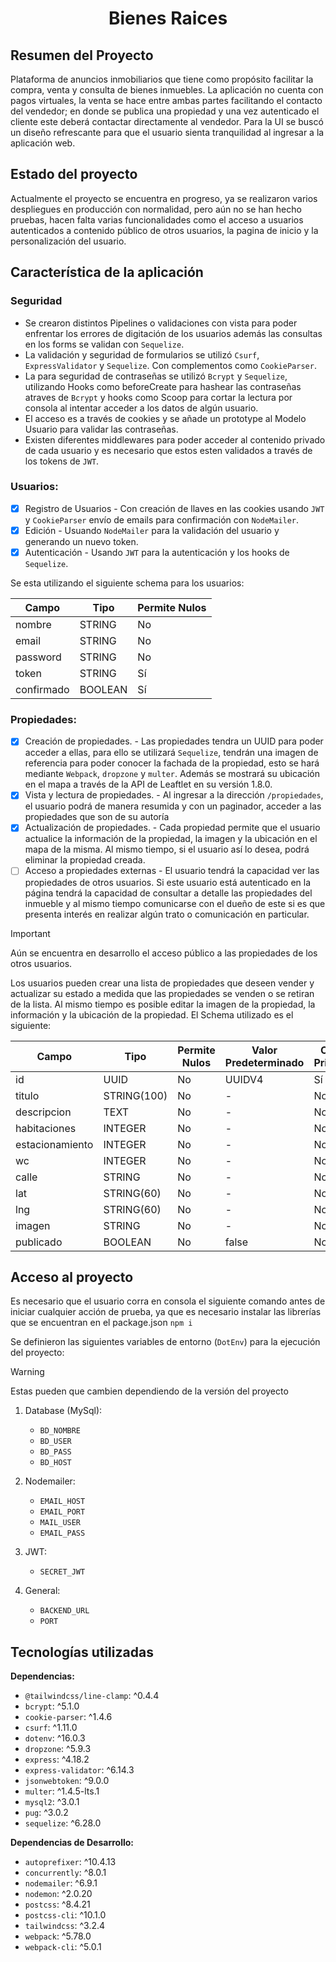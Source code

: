 # <h1 align="center"> Bienes Raices </h1>

## Resumen del Proyecto
Plataforma de anuncios inmobiliarios que tiene como propósito facilitar la compra, venta y consulta de bienes inmuebles. La aplicación no cuenta con pagos virtuales, la venta se hace entre ambas partes facilitando el contacto del vendedor; en donde se publica una propiedad y una vez autenticado el cliente este deberá contactar directamente al vendedor. Para la UI se buscó un diseño refrescante para que el usuario sienta tranquilidad al ingresar a la aplicación web.


## Estado del proyecto
Actualmente el proyecto se encuentra en progreso, ya se realizaron varios despliegues en producción con normalidad, pero aún no se han hecho pruebas, hacen falta varias funcionalidades como el acceso a usuarios autenticados a contenido público de otros usuarios, la pagina de inicio y la personalización del usuario.

## Característica de la aplicación

### Seguridad
* Se crearon distintos Pipelines o validaciones con vista para poder enfrentar los errores de digitación de los usuarios además las consultas en los forms se validan con `Sequelize`.
* La validación y seguridad de formularios se utilizó `Csurf`, `ExpressValidator` y `Sequelize`. Con complementos como `CookieParser`.
* La para seguridad de contraseñas se utilizó `Bcrypt` y `Sequelize`, utilizando Hooks como beforeCreate para hashear las contraseñas atraves de `Bcrypt` y hooks como Scoop para cortar la lectura por consola al intentar acceder a los datos de algún usuario.
* El acceso es a través de cookies y se añade un prototype al Modelo Usuario para validar las contraseñas.
* Existen diferentes middlewares para poder acceder al contenido privado de cada usuario y es necesario que estos esten validados a través de los tokens de `JWT`.

### Usuarios:
- [x] Registro de Usuarios
      - Con creación de llaves en las cookies usando `JWT` y `CookieParser` envío de emails para confirmación con `NodeMailer`.
- [x] Edición
      - Usuando `NodeMailer` para la validación del usuario y generando un nuevo token.
- [x] Autenticación
      - Usando `JWT` para la autenticación y los hooks de `Sequelize`.

Se esta utilizando el siguiente schema para los usuarios:

| Campo       | Tipo         | Permite Nulos |
|-------------|--------------|---------------|
| nombre      | STRING       | No            |
| email       | STRING       | No            |
| password    | STRING       | No            |
| token       | STRING       | Sí            |
| confirmado  | BOOLEAN      | Sí            |

### Propiedades:
- [x] Creación de propiedades.
      - Las propiedades tendra un UUID para poder acceder a ellas, para ello se utilizará `Sequelize`, tendrán una imagen de referencia para poder conocer la fachada de la propiedad, esto se hará mediante `Webpack`, `dropzone` y `multer`. Además se mostrará su ubicación en el mapa a través de la API de Leaftlet en su versión 1.8.0.
- [x] Vista y lectura de propiedades.
      - Al ingresar a la dirección `/propiedades`, el usuario podrá de manera resumida y con un paginador, acceder a las propiedades que son de su autoría
- [x] Actualización de propiedades.
      - Cada propiedad permite que el usuario actualice la información de la propiedad, la imagen y la ubicación en el mapa de la misma. Al mismo tiempo, si el usuario así lo desea, podrá eliminar la propiedad creada.
- [ ] Acceso a propiedades externas
      - El usuario tendrá la capacidad ver las propiedades de otros usuarios. Si este usuario está autenticado en la página tendrá la capacidad de consultar a detalle las propiedades del inmueble y al mismo tiempo comunicarse con el dueño de este si es que presenta interés en realizar algún trato o comunicación en particular.

> [!IMPORTANT]
> Aún se encuentra en desarrollo el acceso público a las propiedades de los otros usuarios.

Los usuarios pueden crear una lista de propiedades que deseen vender y actualizar su estado a medida que las propiedades se venden o se retiran de la lista. Al mismo tiempo es posible editar la imagen de la propiedad, la información y la ubicación de la propiedad. El Schema utilizado es el siguiente:
  
| Campo          | Tipo         | Permite Nulos | Valor Predeterminado | Clave Primaria |
|----------------|--------------|---------------|-----------------------|----------------|
| id             | UUID         | No            | UUIDV4                | Sí             |
| titulo         | STRING(100)  | No            | -                     | No             |
| descripcion    | TEXT         | No            | -                     | No             |
| habitaciones   | INTEGER      | No            | -                     | No             |
| estacionamiento | INTEGER      | No            | -                     | No             |
| wc             | INTEGER      | No            | -                     | No             |
| calle          | STRING       | No            | -                     | No             |
| lat            | STRING(60)   | No            | -                     | No             |
| lng            | STRING(60)   | No            | -                     | No             |
| imagen         | STRING       | No            | -                     | No             |
| publicado      | BOOLEAN      | No            | false                 | No             |

## <h2 id="acceso-al-proyecto"> Acceso al proyecto </h2>
Es necesario que el usuario corra en consola el siguiente comando antes de iniciar cualquier acción de prueba, ya que es necesario instalar las librerías que se encuentran en el package.json
`npm i`

Se definieron las siguientes variables de entorno (`DotEnv`) para la ejecución del proyecto: 

> [!WARNING]
> Estas pueden que cambien dependiendo de la versión del proyecto

1.  Database (MySql):
    - `BD_NOMBRE`
    - `BD_USER`
    - `BD_PASS`
    - `BD_HOST`

2.  Nodemailer:
    - `EMAIL_HOST`
    - `EMAIL_PORT`
    - `MAIL_USER`
    - `EMAIL_PASS`

3.  JWT:
    - `SECRET_JWT`

4.  General:
    - `BACKEND_URL`
    - `PORT`

## Tecnologías utilizadas
**Dependencias:**

- `@tailwindcss/line-clamp`: ^0.4.4
- `bcrypt`: ^5.1.0
- `cookie-parser`: ^1.4.6
- `csurf`: ^1.11.0
- `dotenv`: ^16.0.3
- `dropzone`: ^5.9.3
- `express`: ^4.18.2
- `express-validator`: ^6.14.3
- `jsonwebtoken`: ^9.0.0
- `multer`: ^1.4.5-lts.1
- `mysql2`: ^3.0.1
- `pug`: ^3.0.2
- `sequelize`: ^6.28.0

**Dependencias de Desarrollo:**

- `autoprefixer`: ^10.4.13
- `concurrently`: ^8.0.1
- `nodemailer`: ^6.9.1
- `nodemon`: ^2.0.20
- `postcss`: ^8.4.21
- `postcss-cli`: ^10.1.0
- `tailwindcss`: ^3.2.4
- `webpack`: ^5.78.0
- `webpack-cli`: ^5.0.1


